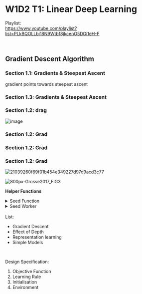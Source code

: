 # W1D2 T1: Linear Deep Learning

Playlist: </br>
https://www.youtube.com/playlist?list=PLkBQOLLbi18N9Wtbf8jkcenO5DGi1eH-F


</br>


## Gradient Descent Algorithm
### Section 1.1: Gradients & Steepest Ascent

gradient points towards steepest ascent


### Section 1.3: Gradients & Steepest Ascent

### Section 1.2: drag
![image](https://user-images.githubusercontent.com/72982560/178560506-172cdff7-2032-44aa-adf2-c1a68e35c3ba.png)

### Section 1.2: Grad
### Section 1.2: Grad
### Section 1.2: Grad
![21039260f69f01b454e349227d97d9acd3c77](https://user-images.githubusercontent.com/72982560/178570683-16168c93-06cb-4b4e-bba0-31f8e813f662.jpg)


![800px-Grosse2017_FIG3](https://user-images.githubusercontent.com/72982560/178570671-dc00469d-3c3e-4860-b50a-642e88350355.png)



**Helper Functions**
<details>
<summary>Seed Function</summary>
<br>

```    
def set_seed(seed=None, seed_torch=True):
  """
  Function that controls randomness. NumPy and random modules must be imported.

  Args:
    seed : Integer
      A non-negative integer that defines the random state. Default is `None`.
    seed_torch : Boolean
      If `True` sets the random seed for pytorch tensors, so pytorch module
      must be imported. Default is `True`.

  Returns:
    Nothing.
  """
  if seed is None:
    seed = np.random.choice(2 ** 32)
  random.seed(seed)
  np.random.seed(seed)
  if seed_torch:
    torch.manual_seed(seed)
    torch.cuda.manual_seed_all(seed)
    torch.cuda.manual_seed(seed)
    torch.backends.cudnn.benchmark = False
    torch.backends.cudnn.deterministic = True
```
</details>
<details>
<summary>Seed Worker</summary>
<br>

```
def seed_worker(worker_id):
  
  worker_seed = torch.initial_seed() % 2**32
  np.random.seed(worker_seed)
  random.seed(worker_seed)
  ```
</details>

</br>
List: </br>

<ul>
  <li> Gradient Descent 
  <li> Effect of Depth </br>
  <li> Representation learning </br>
  <li> Simple Models
</ul>
</br>

Design Specification:

<ol>  
  <li> Objective Function</br>
  <li> Learning Rule</br>
  <li> Initialisation</br>
  <li> Environment
</ol>








